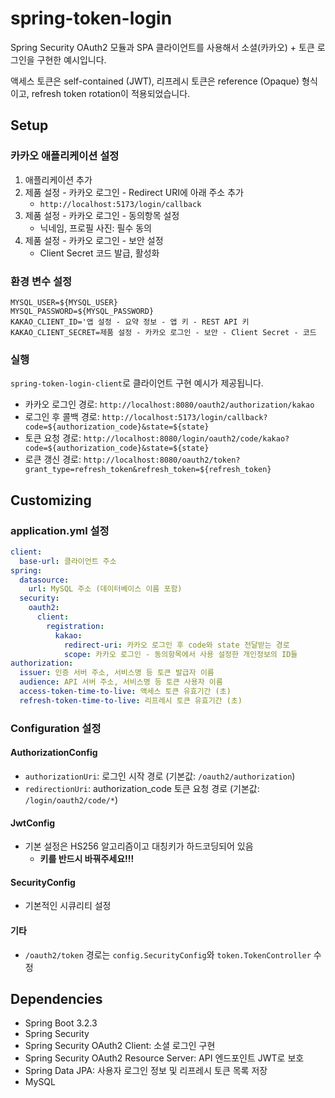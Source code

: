 # spring-token-login

Spring Security OAuth2 모듈과 SPA 클라이언트를 사용해서 소셜(카카오) + 토큰 로그인을 구현한 예시입니다.

액세스 토큰은 self-contained (JWT), 리프레시 토큰은 reference (Opaque) 형식이고, refresh token rotation이 적용되었습니다.

## Setup

### 카카오 애플리케이션 설정

1. 애플리케이션 추가
2. 제품 설정 - 카카오 로그인 - Redirect URI에 아래 주소 추가
    - `http://localhost:5173/login/callback`
3. 제품 설정 - 카카오 로그인 - 동의항목 설정
    - 닉네임, 프로필 사진: 필수 동의
4. 제품 설정 - 카카오 로그인 - 보안 설정
    - Client Secret 코드 발급, 활성화

### 환경 변수 설정

```
MYSQL_USER=${MYSQL_USER}
MYSQL_PASSWORD=${MYSQL_PASSWORD}
KAKAO_CLIENT_ID='앱 설정 - 요약 정보 - 앱 키 - REST API 키
KAKAO_CLIENT_SECRET=제품 설정 - 카카오 로그인 - 보안 - Client Secret - 코드
```

### 실행

`spring-token-login-client`로 클라이언트 구현 예시가 제공됩니다.

- 카카오 로그인 경로: `http://localhost:8080/oauth2/authorization/kakao`
- 로그인 후 콜백 경로: `http://localhost:5173/login/callback?code=${authorization_code}&state=${state}`
- 토큰 요청 경로: `http://localhost:8080/login/oauth2/code/kakao?code=${authorization_code}&state=${state}`
- 로큰 갱신 경로: `http://localhost:8080/oauth2/token?grant_type=refresh_token&refresh_token=${refresh_token}`

## Customizing

### application.yml 설정

```yaml
client:
  base-url: 클라이언트 주소
spring:
  datasource:
    url: MySQL 주소 (데이터베이스 이름 포함)
  security:
    oauth2:
      client:
        registration:
          kakao:
            redirect-uri: 카카오 로그인 후 code와 state 전달받는 경로
            scope: 카카오 로그인 - 동의항목에서 사용 설정한 개인정보의 ID들
authorization:
  issuer: 인증 서버 주소, 서비스명 등 토큰 발급자 이름
  audience: API 서버 주소, 서비스명 등 토큰 사용자 이름
  access-token-time-to-live: 액세스 토큰 유효기간 (초)
  refresh-token-time-to-live: 리프레시 토큰 유효기간 (초)
```

### Configuration 설정

#### AuthorizationConfig

- `authorizationUri`: 로그인 시작 경로
  (기본값: `/oauth2/authorization`)
- `redirectionUri`: authorization_code 토큰 요청 경로
  (기본값: `/login/oauth2/code/*`)

#### JwtConfig

- 기본 설정은 HS256 알고리즘이고 대칭키가 하드코딩되어 있음
  - **키를 반드시 바꿔주세요!!!**

#### SecurityConfig

- 기본적인 시큐리티 설정

#### 기타

- `/oauth2/token` 경로는 `config.SecurityConfig`와 `token.TokenController` 수정

## Dependencies

- Spring Boot 3.2.3
- Spring Security
- Spring Security OAuth2 Client: 소셜 로그인 구현
- Spring Security OAuth2 Resource Server: API 엔드포인트 JWT로 보호
- Spring Data JPA: 사용자 로그인 정보 및 리프레시 토큰 목록 저장
- MySQL